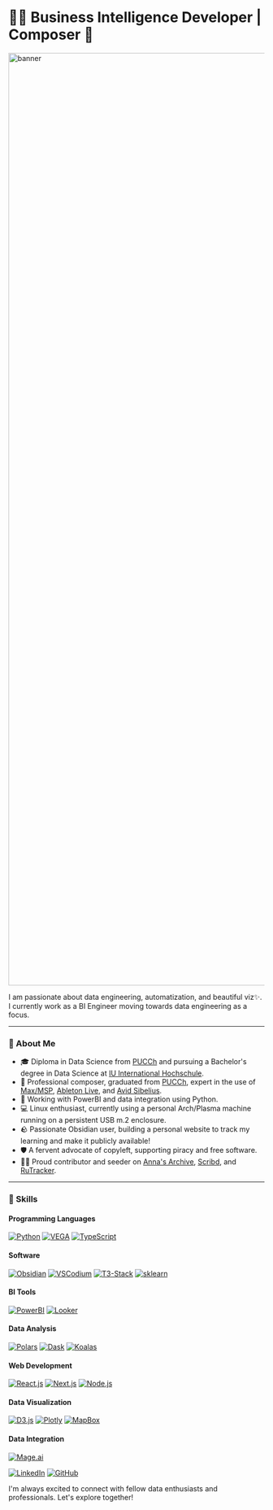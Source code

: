 # 👨‍💻 Business Intelligence Developer | Composer 🎹

<img width="1834" alt="banner" src="https://github.com/user-attachments/assets/9180acbc-76c0-4eaa-af0b-b0ea15301e08">

I am passionate about data engineering, automatization, and beautiful viz✨. I currently work as a BI Engineer moving towards data engineering as a focus.

---

### 🌱 About Me

- 🎓 Diploma in Data Science from [PUCCh](https://www.uc.cl/) and pursuing a Bachelor's degree in Data Science at [IU International Hochschule](https://www.iu.de/).
- 🎹 Professional composer, graduated from [PUCCh](https://www.uc.cl/), expert in the use of [Max/MSP](https://cycling74.com/), [Ableton Live](https://www.ableton.com/), and [Avid Sibelius](https://www.avid.com/es/sibelius).
- 💼 Working with PowerBI and data integration using Python.
- 💻 Linux enthusiast, currently using a personal Arch/Plasma machine running on a persistent USB m.2 enclosure.
- 🪨 Passionate Obsidian user, building a personal website to track my learning and make it publicly available!
- 🛡️ A fervent advocate of copyleft, supporting piracy and free software.
- 🏴‍☠️ Proud contributor and seeder on [Anna's Archive](https://annas-archive.org/), [Scribd](https://www.scribd.com/), and [RuTracker](https://rutracker.org/).

---

### 🔬 Skills

#### Programming Languages
[![Python](https://img.shields.io/badge/Python-3776AB?style=for-the-badge&logo=python&logoColor=white)](https://www.python.org/) [![VEGA](https://img.shields.io/badge/VEGA-1F85DE?style=for-the-badge&logo=vega&logoColor=white)](https://vega.github.io/vega/) [![TypeScript](https://img.shields.io/badge/TypeScript-007ACC?style=for-the-badge&logo=typescript&logoColor=white)](https://www.typescriptlang.org/)

#### Software
[![Obsidian](https://img.shields.io/badge/Obsidian-483699?style=for-the-badge&logo=obsidian&logoColor=white)](https://obsidian.md/) [![VSCodium](https://img.shields.io/badge/VSCodium-007ACC?style=for-the-badge&logo=vscodium&logoColor=white)](https://vscodium.com/) [![T3-Stack](https://img.shields.io/badge/T3--Stack-000000?style=for-the-badge&logo=nextdotjs&logoColor=white)](https://create.t3.gg/) [![sklearn](https://img.shields.io/badge/sklearn-F7931E?style=for-the-badge&logo=scikit-learn&logoColor=white)](https://scikit-learn.org/)

#### BI Tools
[![PowerBI](https://img.shields.io/badge/PowerBI-F2C811?style=for-the-badge&logo=power-bi&logoColor=black)](https://powerbi.microsoft.com/) [![Looker](https://img.shields.io/badge/Looker-4285F4?style=for-the-badge&logo=looker&logoColor=white)](https://looker.com/)

#### Data Analysis
[![Polars](https://img.shields.io/badge/Polars-477DC0?style=for-the-badge&logo=polars&logoColor=white)](https://www.pola.rs/) [![Dask](https://img.shields.io/badge/Dask-EE6C4D?style=for-the-badge&logo=dask&logoColor=white)](https://dask.org/) [![Koalas](https://img.shields.io/badge/Koalas-FF7043?style=for-the-badge)](https://koalas.readthedocs.io/en/latest/)

#### Web Development
[![React.js](https://img.shields.io/badge/React.js-61DAFB?style=for-the-badge&logo=react&logoColor=black)](https://reactjs.org/) [![Next.js](https://img.shields.io/badge/Next.js-000000?style=for-the-badge&logo=nextdotjs&logoColor=white)](https://nextjs.org/) [![Node.js](https://img.shields.io/badge/Node.js-339933?style=for-the-badge&logo=nodedotjs&logoColor=white)](https://nodejs.org/)

#### Data Visualization
[![D3.js](https://img.shields.io/badge/D3.js-F9A03C?style=for-the-badge&logo=d3dotjs&logoColor=white)](https://d3js.org/) [![Plotly](https://img.shields.io/badge/Plotly-3F4F75?style=for-the-badge&logo=plotly&logoColor=white)](https://plotly.com/) [![MapBox](https://img.shields.io/badge/MapBox-4264FB?style=for-the-badge&logo=mapbox&logoColor=white)](https://www.mapbox.com/)

#### Data Integration
[![Mage.ai](https://img.shields.io/badge/Mage.ai-8A2BE2?style=for-the-badge)](https://www.mage.ai/)

[![LinkedIn](https://img.shields.io/badge/LinkedIn-0077B5?style=for-the-badge&logo=linkedin&logoColor=white)](https://www.linkedin.com/in/alonsoburon/)
[![GitHub](https://img.shields.io/badge/GitHub-181717?style=for-the-badge&logo=github&logoColor=white)](https://github.com/alonsoburon/)


I'm always excited to connect with fellow data enthusiasts and professionals. Let's explore together!

